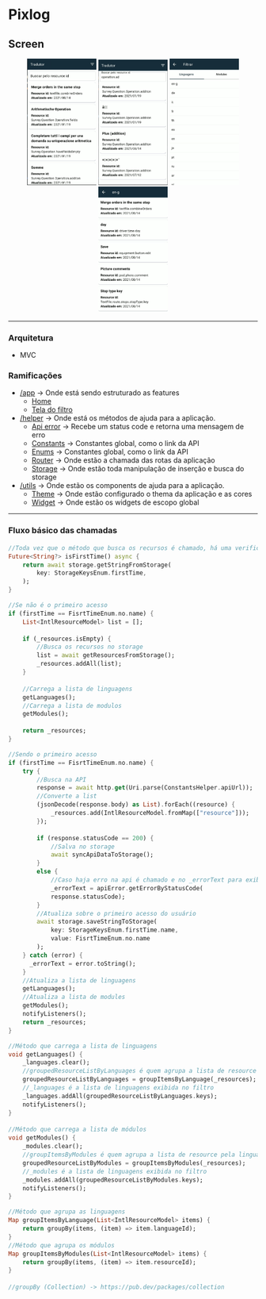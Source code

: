 # Pixlog

## Screen

<div align="center">
  <img src="lib/../assets/home.png" width="140"  title="Home screen">
	<img src="lib/../assets/Captura de tela 2023-11-11 025259.png" width="140" title="Home with search applied">
	<img src="lib/../assets/filter_screen.png" width="140" title="Filter screen">
	<img src="lib/../assets/filter_details.png" width="140" title="Filter details">
</div>

---

### Arquitetura
- MVC

### Ramificações

- [/app](./lib/app/) -> Onde está sendo estruturado as features
  - [Home](./lib/app/resource/)
  - [Tela do filtro](./lib/app/filter/)
- [/helper](./lib/helper/) -> Onde está os métodos de ajuda para a aplicação.
  - [Api error](./lib/helper/api_error_helper.dart) -> Recebe um status code e retorna uma mensagem de erro
  - [Constants](./lib/helper/constants_helper.dart) -> Constantes global, como o link da API
  - [Enums](./lib/helper/enum_helper.dart) -> Constantes global, como o link da API
  - [Router](./lib/helper/router_helper.dart) -> Onde estão a chamada das rotas da aplicação
  - [Storage](./lib/helper/storage_helper.dart) -> Onde estão toda manipulação de inserção e busca do storage
- [/utils](./lib/utils/) -> Onde estão os components de ajuda para a aplicação.
  - [Theme](./lib/utils/theme/) -> Onde estão configurado o thema da aplicação e as cores
  - [Widget](./lib/utils/widget/) -> Onde estão os widgets de escopo global

---
### Fluxo básico das chamadas

```dart
//Toda vez que o método que busca os recursos é chamado, há uma verificação no storage de primeiro acesso
Future<String?> isFirstTime() async {
	return await storage.getStringFromStorage(
		key: StorageKeysEnum.firstTime,
	);
}
```

```dart
//Se não é o primeiro acesso
if (firstTime == FisrtTimeEnum.no.name) {
	List<IntlResourceModel> list = [];
	
	if (_resources.isEmpty) {
		//Busca os recursos no storage
		list = await getResourcesFromStorage();
		_resources.addAll(list);
	}
	
	//Carrega a lista de linguagens
	getLanguages();
	//Carrega a lista de modulos
	getModules();

	return _resources;
}
```

```dart
//Sendo o primeiro acesso
if (firstTime == FisrtTimeEnum.no.name) {
	try {
		//Busca na API
		response = await http.get(Uri.parse(ConstantsHelper.apiUrl));
		//Converte a list
		(jsonDecode(response.body) as List).forEach((resource) {
			_resources.add(IntlResourceModel.fromMap(["resource"]));
		});

		if (response.statusCode == 200) {
			//Salva no storage
			await syncApiDataToStorage();
		} 
		else {
			//Caso haja erro na api é chamado e no _errorText para exibir na tela
			_errorText = apiError.getErrorByStatusCode(
			response.statusCode);
		}
		//Atualiza sobre o primeiro acesso do usuário
		await storage.saveStringToStorage(
			key: StorageKeysEnum.firstTime.name, 
			value: FisrtTimeEnum.no.name
		);
    } catch (error) {
      _errorText = error.toString();
    }
	//Atualiza a lista de linguagens
	getLanguages();
	//Atualiza a lista de modules
	getModules();
	notifyListeners();
	return _resources;
}
```

```dart
//Método que carrega a lista de linguagens
void getLanguages() {
	_languages.clear();
	//groupedResourceListByLanguages é quem agrupa a lista de resource pela linguagem
	groupedResourceListByLanguages = groupItemsByLanguage(_resources);
	//_languages é a lista de linguagens exibida no filtro
	_languages.addAll(groupedResourceListByLanguages.keys);
	notifyListeners();
}

//Método que carrega a lista de módulos
void getModules() {
	_modules.clear();
	//groupItemsByModules é quem agrupa a lista de resource pela linguagem
	groupedResourceListByModules = groupItemsByModules(_resources);
	//_modules é a lista de linguagens exibida no filtro
	_modules.addAll(groupedResourceListByModules.keys);
	notifyListeners();
}
```

```dart
//Método que agrupa as linguagens
Map groupItemsByLanguage(List<IntlResourceModel> items) {
	return groupBy(items, (item) => item.languageId);
}
//Método que agrupa os módulos
Map groupItemsByModules(List<IntlResourceModel> items) {
	return groupBy(items, (item) => item.resourceId);
}

//groupBy (Collection) -> https://pub.dev/packages/collection
```
